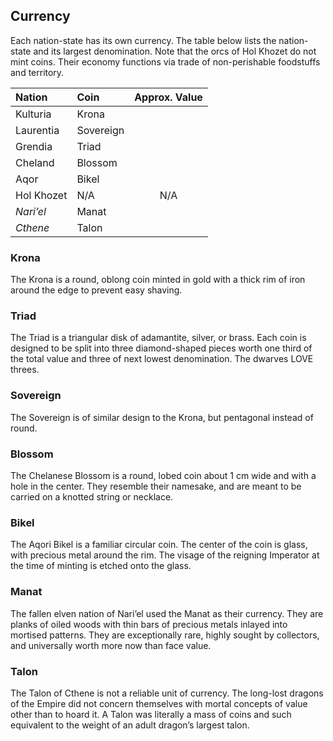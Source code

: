 ## Currency

Each nation-state has its own currency. The table below lists the nation-state and its largest denomination. Note that the orcs of Hol Khozet do not mint coins. Their economy functions via trade of non-perishable foodstuffs and territory.

| Nation | Coin | Approx. Value |
|:-------|:-----|:-------------:|
| Kulturia   | Krona     |     |
| Laurentia  | Sovereign |     |
| Grendia    | Triad     |     |
| Cheland    | Blossom   |     |
| Aqor       | Bikel     |     |
| Hol Khozet | N/A       | N/A |
| *Nari’el*  | Manat     |     |
| *Cthene*   | Talon     |     |

### Krona

The Krona is a round, oblong coin minted in gold with a thick rim of iron around the edge to prevent easy shaving.

### Triad

The Triad is a triangular disk of adamantite, silver, or brass. Each coin is designed to be split into three diamond-shaped pieces worth one third of the total value and three of next lowest denomination. The dwarves LOVE threes.

### Sovereign

The Sovereign is of similar design to the Krona, but pentagonal instead of round.

### Blossom

The Chelanese Blossom is a round, lobed coin about 1 cm wide and with a hole in the center. They resemble their namesake, and are meant to be carried on a knotted string or necklace.

### Bikel

The Aqori Bikel is a familiar circular coin. The center of the coin is glass, with precious metal around the rim. The visage of the reigning Imperator at the time of minting is etched onto the glass.

### Manat

The fallen elven nation of Nari’el used the Manat as their currency. They are planks of oiled woods with thin bars of precious metals inlayed into mortised patterns. They are exceptionally rare, highly sought by collectors, and universally worth more now than face value.

### Talon

The Talon of Cthene is not a reliable unit of currency. The long-lost dragons of the Empire did not concern themselves with mortal concepts of value other than to hoard it. A Talon was literally a mass of coins and such equivalent to the weight of an adult dragon’s largest talon.
